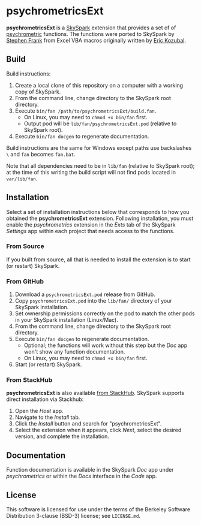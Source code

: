 psychrometricsExt
=================

**psychrometricsExt** is a [SkySpark] extension that provides a set of of [psychrometric] functions.
The functions were ported to SkySpark by [Stephen Frank] from Excel VBA macros originally written
by [Eric Kozubal].

[SkySpark]: http://skyfoundry.com/skyspark/ "SkySpark"
[psychrometric]: http://en.wikipedia.org/wiki/Psychrometrics "Psychrometrics"
[Stephen Frank]: https://www.nrel.gov/research/stephen-frank.html "Stephen Frank"
[Eric Kozubal]: https://www.nrel.gov/research/eric-kozubal.html "Eric Kozubal"

Build
-----

Build instructions:

1. Create a local clone of this repository on a computer with a working copy of SkySpark.
2. From the command line, change directory to the SkySpark root directory.
3. Execute `bin/fan /path/to/psychrometricsExt/build.fan`.
   - On Linux, you may need to `chmod +x bin/fan` first.
   - Output pod will be `lib/fan/psychrometricsExt.pod` (relative to SkySpark root).
4. Execute `bin/fan docgen` to regenerate documentation.

Build instructions are the same for Windows except paths use backslashes `\` and `fan` becomes
`fan.bat`.

Note that all dependencies need to be in `lib/fan` (relative to SkySpark root); at the time of
this writing the build script will not find pods located in `var/lib/fan`.
   

Installation
------------

Select a set of installation instructions below that corresponds to how you obtained the
**psychrometricsExt** extension. Following installation, you must enable the *psychrometrics*
extension in the *Exts* tab of the SkySpark *Settings* app within each project that needs
access to the functions.

### From Source ###

If you built from source, all that is needed to install the extension is to start (or restart)
SkySpark.

### From GitHub ###

1. Download a `psychrometricsExt.pod` release from GitHub.
2. Copy `psychrometricsExt.pod` into the `lib/fan/` directory of your SkySpark installation.
3. Set ownership permissions correctly on the pod to match the other pods in your SkySpark
   installation (Linux/Mac).
4. From the command line, change directory to the SkySpark root directory.
5. Execute `bin/fan docgen` to regenerate documentation.
   - Optional; the functions will work without this step but the *Doc* app won't show any
     function documentation.
   - On Linux, you may need to `chmod +x bin/fan` first.
6. Start (or restart) SkySpark.

### From StackHub ###

**psychrometricsExt** is also available [from StackHub]. SkySpark supports direct
installation via Stackhub:

1. Open the *Host* app.
2. Navigate to the *Install* tab.
3. Click the *Install* button and search for "psychrometricsExt".
4. Select the extension when it appears, click *Next*, select the desired
   version, and complete the installation.

[from StackHub]: https://stackhub.org/package/psychrometricsExt "StackHub"

Documentation
-------------

Function documentation is available in the SkySpark *Doc* app under *psychrometrics* or
within the *Docs* interface in the *Code* app.

License
-------

This software is licensed for use under the terms of the Berkeley Software Distribution 3-clause (BSD-3) license; see `LICENSE.md`.